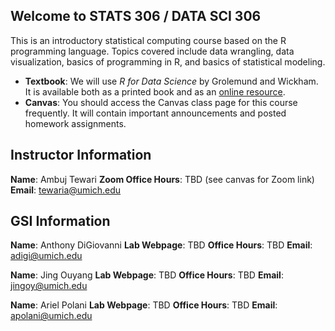 ## Welcome to STATS 306 / DATA SCI 306

This is an introductory statistical computing course based on the R programming language. Topics covered include data wrangling, data visualization, basics of programming in R, and basics of statistical modeling.

- **Textbook**: We will use _R for Data Science_ by Grolemund and Wickham. It is available both as a printed book and as an [online resource](https://r4ds.had.co.nz/).
- **Canvas**: You should access the Canvas class page for this course frequently. It will contain important announcements and posted homework assignments.

## Instructor Information

**Name**: Ambuj Tewari
**Zoom Office Hours**: TBD (see canvas for Zoom link)
**Email**: tewaria@umich.edu

## GSI Information

**Name**: Anthony DiGiovanni
**Lab Webpage**: TBD
**Office Hours**: TBD
**Email**: adigi@umich.edu

**Name**: Jing Ouyang
**Lab Webpage**: TBD
**Office Hours**: TBD
**Email**: jingoy@umich.edu

**Name**: Ariel Polani
**Lab Webpage**: TBD
**Office Hours**: TBD
**Email**: apolani@umich.edu


